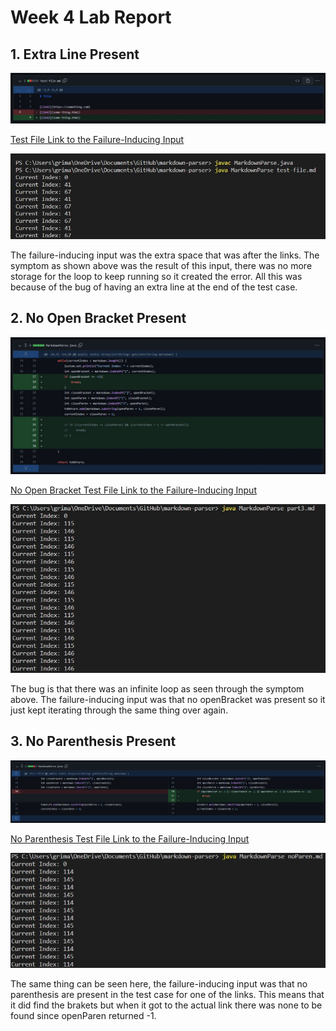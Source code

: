 # Week 4 Lab Report

## 1. Extra Line Present
![Extra Space Removed](change1.jpg)

[Test File Link to the Failure-Inducing Input](https://github.com/pgrimaldo03/markdown-parser/blob/main/test-file.md)

![Infinite Loop](failure.jpg)

The failure-inducing input was the extra space that was after the links. The symptom as shown above was the result of this input, there was no more storage for the loop to keep running so it created the error. All this was because of the bug of having an extra line at the end of the test case. 

## 2. No Open Bracket Present 
![No Open Bracket Fix](change2.jpg)

[No Open Bracket Test File Link to the Failure-Inducing Input](https://github.com/pgrimaldo03/markdown-parser/blob/main/part3.md)

![Second Symptom](symptom2.jpg)

The bug is that there was an infinite loop as seen through the symptom above. The failure-inducing input was that no openBracket was present so it just kept iterating through the same thing over again. 

## 3. No Parenthesis Present
![No Parenthesis Fix](fix.jpg)

[No Parenthesis Test File Link to the Failure-Inducing Input](https://github.com/pgrimaldo03/markdown-parser/blob/main/noParen.md)

![Third Symptom](symptom3.jpg)

The same thing can be seen here, the failure-inducing input was that no parenthesis are present in the test case for one of the links. This means that it did find the brakets but when it got to the actual link there was none to be found since openParen returned -1. 